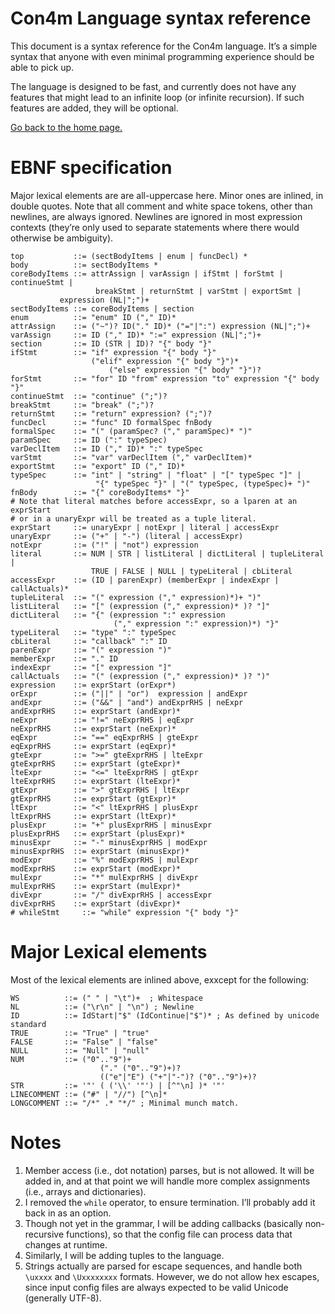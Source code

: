 # Con4m Language syntax reference

This document is a syntax reference for the Con4m language.   It’s a simple syntax that anyone with even minimal programming experience should be able to pick up.

The language is designed to be fast, and currently does not have any features that might lead to an infinite loop (or infinite recursion). If such features are added, they will be optional.

[Go back to the home page.](https://github.com/crashappsec/con4m)

# EBNF specification

Major lexical elements are  are all-uppercase here. Minor ones are inlined, in double quotes. Note that all comment and white space tokens, other than newlines, are always ignored.  Newlines
are ignored in most expression contexts (they’re only used to separate statements where there would otherwise be ambiguity).

```ebnf
top           ::= (sectBodyItems | enum | funcDecl) *
body          ::= sectBodyItems *
coreBodyItems ::= attrAssign | varAssign | ifStmt | forStmt | continueStmt |
                   breakStmt | returnStmt | varStmt | exportSmt |
		   expression (NL|";")+
sectBodyItems ::= coreBodyItems | section
enum          ::= "enum" ID ("," ID)*
attrAssign    ::= ("~")? ID("." ID)* ("="|":") expression (NL|";")+
varAssign     ::= ID ("," ID)* ":=" expression (NL|";")+
section       ::= ID (STR | ID)? "{" body "}"
ifStmt        ::= "if" expression "{" body "}"
                  ("elif" expression "{" body "}")*
	 	              ("else" expression "{" body" "}")?
forStmt       ::= "for" ID "from" expression "to" expression "{" body "}"
continueStmt  ::= "continue" (";")?
breakStmt     ::= "break" (";")?
returnStmt    ::= "return" expression? (";")?
funcDecl      ::= "func" ID formalSpec fnBody
formalSpec    ::= "(" (paramSpec? ("," paramSpec)* ")"
paramSpec     ::= ID (":" typeSpec)
varDeclItem   ::= ID ("," ID)* ":" typeSpec
varStmt       ::= "var" varDeclItem ("," varDeclItem)*
exportStmt    ::= "export" ID ("," ID)*
typeSpec      ::= "int" | "string" | "float" | "[" typeSpec "]" |
                   "{" typeSpec "}" | "(" typeSpec, (typeSpec)+ ")"
fnBody        ::= "{" coreBodyItems* "}"
# Note that literal matches before accessExpr, so a lparen at an exprStart
# or in a unaryExpr will be treated as a tuple literal.
exprStart     ::= unaryExpr | notExpr | literal | accessExpr
unaryExpr     ::= ("+" | "-") (literal | accessExpr)
notExpr       ::= ("!" | "not") expression
literal       ::= NUM | STR | listLiteral | dictLiteral | tupleLiteral |
                  TRUE | FALSE | NULL | typeLiteral | cbLiteral
accessExpr    ::= (ID | parenExpr) (memberExpr | indexExpr | callActuals)*
tupleLiteral  ::= "(" expression ("," expression)*)+ ")"
listLiteral   ::= "[" (expression ("," expression)* )? "]"
dictLiteral   ::= "{" (expression ":" expression
                       ("," expression ":" expression)*) "}"
typeLiteral   ::= "type" ":" typeSpec
cbLiteral     ::= "callback" ":" ID
parenExpr     ::= "(" expression ")"
memberExpr    ::= "." ID
indexExpr     ::= "[" expression "]"
callActuals   ::= "(" (expression ("," expression)* )? ")"
expression    ::= exprStart (orExpr*)
orExpr        ::= ("||" | "or")  expression | andExpr
andExpr       ::= ("&&" | "and") andExprRHS | neExpr
andExprRHS    ::= exprStart (andExpr)*
neExpr        ::= "!=" neExprRHS | eqExpr
neExprRHS     ::= exprStart (neExpr)*
eqExpr        ::= "==" eqExprRHS | gteExpr
eqExprRHS     ::= exprStart (eqExpr)*
gteExpr       ::= ">=" gteExprRHS | lteExpr
gteExprRHS    ::= exprStart (gteExpr)*
lteExpr       ::= "<=" lteExprRHS | gtExpr
lteExprRHS    ::= exprStart (lteExpr)*
gtExpr        ::= ">" gtExprRHS | ltExpr
gtExprRHS     ::= exprStart (gtExpr)*
ltExpr        ::= "<" ltExprRHS | plusExpr
ltExprRHS     ::= exprStart (ltExpr)*
plusExpr      ::= "+" plusExprRHS | minusExpr
plusExprRHS   ::= exprStart (plusExpr)*
minusExpr     ::= "-" minusExprRHS | modExpr
minusExprRHS  ::= exprStart (minusExpr)*
modExpr       ::= "%" modExprRHS | mulExpr
modExprRHS    ::= exprStart (modExpr)*
mulExpr       ::= "*" mulExprRHS | divExpr
mulExprRHS    ::= exprStart (mulExpr)*
divExpr       ::= "/" divExprRHS | accessExpr
divExprRHS    ::= exprStart (divExpr)*
# whileStmt     ::= "while" expression "{" body "}"
```

# Major Lexical elements

Most of the lexical elements are inlined above, exxcept for the following:

```ebnf
WS          ::= (" " | "\t")+  ; Whitespace
NL          ::= ("\r\n" | "\n") ; Newline
ID          ::= IdStart|"$" (IdContinue|"$")* ; As defined by unicode standard
TRUE        ::= "True" | "true"
FALSE       ::= "False" | "false"
NULL        ::= "Null" | "null"
NUM         ::= ("0".."9")+
                    ("." ("0".."9")+)?
                    (("e"|"E") ("+"|"-")? ("0".."9")+)?
STR         ::= '"' ( ('\\' '"') | [^"\n] )* '"'
LINECOMMENT ::= ("#" | "//") [^\n]*
LONGCOMMENT ::= "/*" .* "*/" ; Minimal munch match.
```

# Notes

1. Member access (i.e., dot notation) parses, but is not allowed.  It will be added in, and at that point we will handle more complex assignments (i.e., arrays and dictionaries).
2. I removed the `while` operator, to ensure termination. I’ll probably add it back in as an option.
3. Though not yet in the grammar, I will be adding callbacks (basically non-recursive functions), so that the config file can process data that changes at runtime.
4. Similarly, I will be adding tuples to the language.
5. Strings actually are parsed for escape sequences, and handle both `\uxxxx` and `\Uxxxxxxxx` formats. However, we do not allow hex escapes, since input config files are always expected to be valid Unicode (generally UTF-8).
